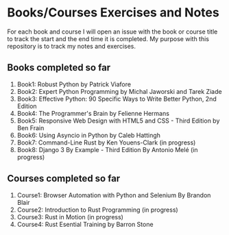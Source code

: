 # Books/Courses Exercises and Notes

For each book and course I will open an issue with the book or course title to track the start and the end time it is completed. My purpose with this repository is to
track my notes and exercises.

## Books completed so far

1. Book1: Robust Python by Patrick Viafore
2. Book2: Expert Python Programming by Michal Jaworski and Tarek Ziade
3. Book3: Effective Python: 90 Specific Ways to Write Better Python, 2nd Edition
4. Book4: The Programmer's Brain by Felienne Hermans
5. Book5: Responsive Web Design with HTML5 and CSS - Third Edition by Ben Frain
6. Book6: Using Asyncio in Python by Caleb Hattingh
7. Book7: Command-Line Rust by Ken Youens-Clark (in progress)
8. Book8: Django 3 By Example - Third Edition By Antonio Melé (in progress)

## Courses completed so far

1. Course1: Browser Automation with Python and Selenium By Brandon Blair
2. Course2: Introduction to Rust Programming (in progress)
3. Course3: Rust in Motion (in progress)
4. Course4: Rust Esential Training by Barron Stone
